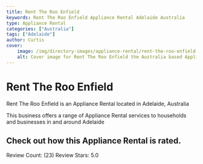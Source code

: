 ```yaml
---
title: Rent The Roo Enfield
keywords: Rent The Roo Enfield Appliance Rental Adelaide Australia 
type: Appliance Rental 
categories: ["Australia"]
tags: ["Adelaide"]
author: Curtis
cover:
    image: /img/directory-images/appliance-rental/rent-the-roo-enfield.webp
    alt: Cover image for Rent The Roo Enfield the Australia based Appliance Rental servicing Adelaide 
---
```


# Rent The Roo Enfield
Rent The Roo Enfield is an Appliance Rental located in Adelaide, Australia

This business offers a range of Appliance Rental services to households and businesses in and around Adelaide

## Check out how this Appliance Rental is rated.
Review Count: (23)
Review Stars: 5.0
